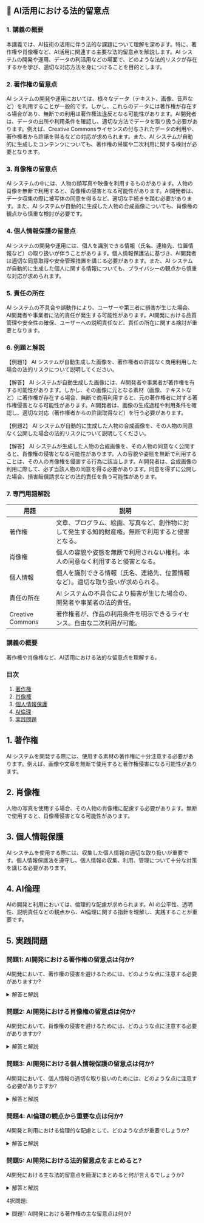 ## 📝 AI活用における法的留意点

<a id="introduction"></a>
### 1. 講義の概要

本講義では、AI技術の活用に伴う法的な課題について理解を深めます。特に、著作権や肖像権など、AI活用に関連する主要な法的留意点を解説します。AI システムの開発や運用、データの利活用などの場面で、どのような法的リスクが存在するかを学び、適切な対応方法を身につけることを目的とします。

<a id="copyright"></a>
### 2. 著作権の留意点

AI システムの開発や運用においては、様々なデータ（テキスト、画像、音声など）を利用することが一般的です。しかし、これらのデータには著作権が存在する場合があり、無断での利用は著作権法違反となる可能性があります。AI開発者は、データの出所や利用条件を確認し、適切な方法でデータを取り扱う必要があります。例えば、Creative Commonsライセンスの付与されたデータの利用や、著作権者から許諾を得るなどの対応が求められます。また、AI システムが自動的に生成したコンテンツについても、著作権の帰属や二次利用に関する検討が必要となります。

<a id="portrait-rights"></a>
### 3. 肖像権の留意点

AI システムの中には、人物の顔写真や映像を利用するものがあります。人物の肖像を無断で利用すると、肖像権の侵害となる可能性があります。AI開発者は、データ収集の際に被写体の同意を得るなど、適切な手続きを踏む必要があります。また、AI システムが自動的に生成した人物の合成画像についても、肖像権の観点から慎重な検討が必要です。

<a id="personal-information"></a>
### 4. 個人情報保護の留意点

AI システムの開発や運用には、個人を識別できる情報（氏名、連絡先、位置情報など）の取り扱いが伴うことがあります。個人情報保護法に基づき、AI開発者は適切な同意取得や安全管理措置を講じる必要があります。また、AI システムが自動的に生成した個人に関する情報についても、プライバシーの観点から慎重な対応が求められます。

<a id="liability"></a>
### 5. 責任の所在

AI システムの不具合や誤動作により、ユーザーや第三者に損害が生じた場合、AI開発者や事業者に法的責任が発生する可能性があります。AI開発における品質管理や安全性の確保、ユーザーへの説明責任など、責任の所在に関する検討が重要となります。

<a id="examples"></a>
### 6. 例題と解説

【例題1】
AI システムが自動生成した画像を、著作権者の許諾なく商用利用した場合の法的リスクについて説明してください。

【解答】
AI システムが自動生成した画像には、AI開発者や事業者が著作権を有する可能性があります。しかし、その画像に元となる素材（画像、テキストなど）に著作権が存在する場合、無断で商用利用すると、元の著作権者に対する著作権侵害となる可能性があります。AI開発者は、画像の生成過程や利用条件を確認し、適切な対応（著作権者からの許諾取得など）を行う必要があります。

【例題2】
AI システムが自動的に生成した人物の合成画像を、その人物の同意なく公開した場合の法的リスクについて説明してください。

【解答】
AI システムが生成した人物の合成画像を、その人物の同意なく公開すると、肖像権の侵害となる可能性があります。人の容貌や姿態を無断で利用することは、その人の肖像権を侵害する行為に該当します。AI開発者は、合成画像の利用に際して、必ず当該人物の同意を得る必要があります。同意を得ずに公開した場合、損害賠償請求などの法的責任を負う可能性があります。

<a id="glossary"></a>
### 7. 専門用語解説

| 用語 | 説明 |
| --- | --- |
| 著作権 | 文章、プログラム、絵画、写真など、創作物に対して発生する知的財産権。無断で利用すると侵害となる。 |
| 肖像権 | 個人の容貌や姿態を無断で利用されない権利。本人の同意なく利用すると侵害となる。 |
| 個人情報 | 個人を識別できる情報（氏名、連絡先、位置情報など）。適切な取り扱いが求められる。 |
| 責任の所在 | AI システムの不具合により損害が生じた場合の、開発者や事業者の法的責任。 |
| Creative Commons | 著作権者が、作品の利用条件を明示できるライセンス。自由な二次利用が可能。 |## 📝 AI活用における法的留意点

<a id="introduction"></a>
### 講義の概要
著作権や肖像権など、AI活用における法的な留意点を理解する。

### 目次
1. [著作権](#copyright)
2. [肖像権](#portrait_rights)
3. [個人情報保護](#personal_information_protection)
4. [AI倫理](#ai_ethics)
5. [実践問題](#practice_problems)

<a id="copyright"></a>
## 1. 著作権
AI システムを開発する際には、使用する素材の著作権に十分注意する必要があります。例えば、画像や文章を無断で使用すると著作権侵害になる可能性があります。

<a id="portrait_rights"></a>
## 2. 肖像権
人物の写真を使用する場合、その人物の肖像権に配慮する必要があります。無断で使用すると、肖像権侵害となる可能性があります。

<a id="personal_information_protection"></a>
## 3. 個人情報保護
AI システムを使用する際には、収集した個人情報の適切な取り扱いが重要です。個人情報保護法を遵守し、個人情報の収集、利用、管理について十分な対策を講じる必要があります。

<a id="ai_ethics"></a>
## 4. AI倫理
AIの開発と利用においては、倫理的な配慮が求められます。AI の公平性、透明性、説明責任などの観点から、AI倫理に関する指針を理解し、実践することが重要です。

<a id="practice_problems"></a>
## 5. 実践問題

### 問題1: AI開発における著作権の留意点は何か?
AI開発において、著作権の侵害を避けるためには、どのような点に注意する必要がありますか?

<details>
<summary>解答と解説</summary>

AI開発における著作権の留意点は以下のようなことが考えられます:

- 画像や文章などの素材を無断で使用しない
- 第三者の著作物を利用する場合は、著作権者の許諾を得る
- AI 出力物の著作権について、適切な帰属を明確にする

引用: "AI開発においては、第三者の著作物を無断で利用することが著作権侵害となる可能性があるため、十分な注意が必要です。また、AI 出力物の著作権についても、適切な帰属を明確にしておく必要があります。"
</details>

### 問題2: AI開発における肖像権の留意点は何か?
AI開発において、肖像権の侵害を避けるためには、どのような点に注意する必要がありますか?

<details>
<summary>解答と解説</summary>

AI開発における肖像権の留意点は以下のようなことが考えられます:

- 人物の写真を無断で使用しない
- 人物の同意を得ずに利用しない
- 人物の同意を得る場合は、その範囲と方法を明確にする

引用: "AI開発において、人物の写真を無断で使用したり、本人の同意なく利用したりすると、肖像権の侵害につながる可能性があります。人物の同意を得る場合は、その範囲と方法を明確にしておく必要があります。"
</details>

### 問題3: AI開発における個人情報保護の留意点は何か?
AI開発において、個人情報の適切な取り扱いのためには、どのような点に注意する必要がありますか?

<details>
<summary>解答と解説</summary>

AI開発における個人情報保護の留意点は以下のようなことが考えられます:

- 個人情報の収集、利用、管理について、個人情報保護法を遵守する
- 個人情報の適切な取り扱いと保護に関する社内体制を整備する
- 個人情報の目的外利用や不正アクセスを防ぐ対策を講じる

引用: "AI開発においては、個人情報保護法を遵守し、個人情報の適切な取り扱いと保護に関する社内体制を整備することが重要です。また、個人情報の目的外利用や不正アクセスを防ぐ対策を講じる必要があります。"
</details>

### 問題4: AI倫理の観点から重要な点は何か?
AI開発と利用における倫理的な配慮として、どのような点が重要でしょうか?

<details>
<summary>解答と解説</summary>

AI倫理の観点から重要な点は以下のようなことが考えられます:

- AI の公平性や透明性を確保する
- AI の説明責任を担保する
- AI の安全性と信頼性を確保する
- AI の負の影響を最小限に抑える

引用: "AI開発と利用においては、AI の公平性、透明性、説明責任などの観点から、倫理的な配慮が求められます。また、AI の安全性と信頼性を確保し、負の影響を最小限に抑えることも重要です。"
</details>

### 問題5: AI開発における法的留意点をまとめると?
AI開発における主な法的留意点を簡潔にまとめると何が言えるでしょうか?

<details>
<summary>解答と解説</summary>

AI開発における主な法的留意点は以下のようにまとめられます:

- 著作権: 第三者の著作物を無断で使用しない
- 肖像権: 人物の同意なく写真を使用しない
- 個人情報保護: 個人情報の適切な取り扱いと保護を行う
- AI倫理: AI の公平性、透明性、説明責任などに配慮する

引用: "AI開発においては、著作権、肖像権、個人情報保護、AI倫理といった法的な留意点に十分注意を払う必要があります。これらの点を適切に管理し、遵守することが重要です。"
</details>

4択問題:

<details>
<summary>問題1: AI開発における著作権の主な留意点は何か?</summary>

- a. 第三者の著作物を無断で使用しない
- b. 人物の同意なく写真を使用しない
- c. 個人情報の適切な取り扱いを行う
- d. AI の公平性に配慮する

<details>
<summary>回答と解説</summary>

回答: a. 第三者の著作物を無断で使用しない

AI開発における著作権の主な留意点は、第三者の著作物を無断で使用しないことです。画像や